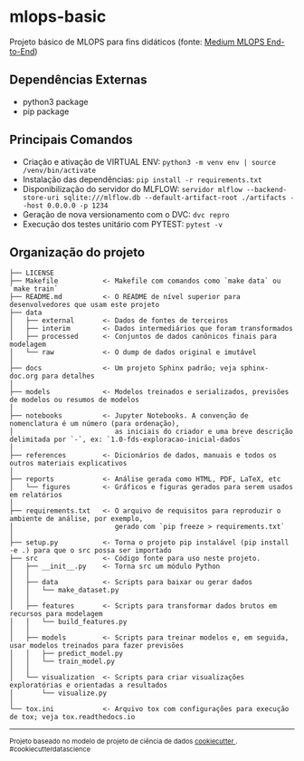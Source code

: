 mlops-basic
==============================

Projeto básico de MLOPS para fins didáticos (fonte: [Medium MLOPS End-to-End](https://medium.com/@shanakachathuranga/end-to-end-machine-learning-pipeline-with-mlops-tools-mlflow-dvc-flask-heroku-evidentlyai-github-c38b5233778c))

Dependências Externas
----------
- python3 package
- pip package

Principais Comandos
-----------
- Criação e ativação de VIRTUAL ENV: `python3 -m venv env | source /venv/bin/activate`
- Instalação das dependências: `pip install -r requirements.txt`
- Disponibilização do servidor do MLFLOW: `servidor mlflow --backend-store-uri sqlite:///mlflow.db --default-artifact-root ./artifacts --host 0.0.0.0 -p 1234`
- Geração de nova versionamento com o DVC: `dvc repro`
- Execução dos testes unitário com PYTEST: `pytest -v`

Organização do projeto
------------

    ├── LICENSE
    ├── Makefile           <- Makefile com comandos como `make data` ou `make train`
    ├── README.md          <- O README de nível superior para desenvolvedores que usam este projeto
    ├── data
    │   ├── external       <- Dados de fontes de terceiros
    │   ├── interim        <- Dados intermediários que foram transformados
    │   ├── processed      <- Conjuntos de dados canônicos finais para modelagem
    │   └── raw            <- O dump de dados original e imutável
    │
    ├── docs               <- Um projeto Sphinx padrão; veja sphinx-doc.org para detalhes
    │
    ├── models             <- Modelos treinados e serializados, previsões de modelos ou resumos de modelos
    │
    ├── notebooks          <- Jupyter Notebooks. A convenção de nomenclatura é um número (para ordenação),
    │                         as iniciais do criador e uma breve descrição delimitada por `-`, ex: `1.0-fds-exploracao-inicial-dados`
    │
    ├── references         <- Dicionários de dados, manuais e todos os outros materiais explicativos
    │
    ├── reports            <- Análise gerada como HTML, PDF, LaTeX, etc
    │   └── figures        <- Gráficos e figuras gerados para serem usados ​​em relatórios
    │
    ├── requirements.txt   <- O arquivo de requisitos para reproduzir o ambiente de análise, por exemplo,
    │                         gerado com `pip freeze > requirements.txt`
    │
    ├── setup.py           <- Torna o projeto pip instalável (pip install -e .) para que o src possa ser importado
    ├── src                <- Código fonte para uso neste projeto.
    │   ├── __init__.py    <- Torna src um módulo Python
    │   │
    │   ├── data           <- Scripts para baixar ou gerar dados
    │   │   └── make_dataset.py
    │   │
    │   ├── features       <- Scripts para transformar dados brutos em recursos para modelagem
    │   │   └── build_features.py
    │   │
    │   ├── models         <- Scripts para treinar modelos e, em seguida, usar modelos treinados para fazer previsões
    │   │   ├── predict_model.py
    │   │   └── train_model.py
    │   │
    │   └── visualization  <- Scripts para criar visualizações exploratórias e orientadas a resultados
    │       └── visualize.py
    │
    └── tox.ini            <- Arquivo tox com configurações para execução de tox; veja tox.readthedocs.io


--------

<p><small>Projeto baseado no modelo de projeto de ciência de dados <a target="_blank" href="https://drivendata.github.io/cookiecutter-data-science/">cookiecutter </a>. #cookiecutterdatascience</small></p>
